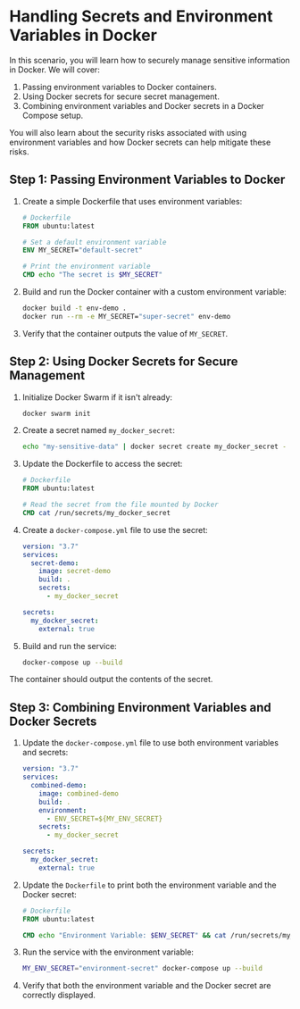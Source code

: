 # Handling Secrets and Environment Variables in Docker

In this scenario, you will learn how to securely manage sensitive information in Docker. We will cover:

1. Passing environment variables to Docker containers.
2. Using Docker secrets for secure secret management.
3. Combining environment variables and Docker secrets in a Docker Compose setup.

You will also learn about the security risks associated with using environment variables and how Docker secrets can help mitigate these risks.

## Step 1: Passing Environment Variables to Docker

1. Create a simple Dockerfile that uses environment variables:

    ```dockerfile
    # Dockerfile
    FROM ubuntu:latest

    # Set a default environment variable
    ENV MY_SECRET="default-secret"

    # Print the environment variable
    CMD echo "The secret is $MY_SECRET"
    ```

2. Build and run the Docker container with a custom environment variable:

    ```bash
    docker build -t env-demo .
    docker run --rm -e MY_SECRET="super-secret" env-demo
    ```

3. Verify that the container outputs the value of `MY_SECRET`.

## Step 2: Using Docker Secrets for Secure Management

1. Initialize Docker Swarm if it isn't already:

    ```bash
    docker swarm init
    ```

2. Create a secret named `my_docker_secret`:

    ```bash
    echo "my-sensitive-data" | docker secret create my_docker_secret -
    ```

3. Update the Dockerfile to access the secret:

    ```dockerfile
    # Dockerfile
    FROM ubuntu:latest

    # Read the secret from the file mounted by Docker
    CMD cat /run/secrets/my_docker_secret
    ```

4. Create a `docker-compose.yml` file to use the secret:

    ```yaml
    version: "3.7"
    services:
      secret-demo:
        image: secret-demo
        build: .
        secrets:
          - my_docker_secret

    secrets:
      my_docker_secret:
        external: true
    ```

5. Build and run the service:

    ```bash
    docker-compose up --build
    ```

The container should output the contents of the secret.

## Step 3: Combining Environment Variables and Docker Secrets

1. Update the `docker-compose.yml` file to use both environment variables and secrets:

    ```yaml
    version: "3.7"
    services:
      combined-demo:
        image: combined-demo
        build: .
        environment:
          - ENV_SECRET=${MY_ENV_SECRET}
        secrets:
          - my_docker_secret

    secrets:
      my_docker_secret:
        external: true
    ```

2. Update the `Dockerfile` to print both the environment variable and the Docker secret:

    ```dockerfile
    # Dockerfile
    FROM ubuntu:latest

    CMD echo "Environment Variable: $ENV_SECRET" && cat /run/secrets/my_docker_secret
    ```

3. Run the service with the environment variable:

    ```bash
    MY_ENV_SECRET="environment-secret" docker-compose up --build
    ```

4. Verify that both the environment variable and the Docker secret are correctly displayed.

